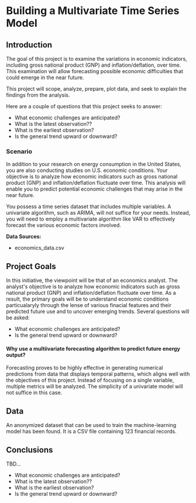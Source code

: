 # Building a Multivariate Time Series Model

## Introduction
The goal of this project is to examine the variations in economic indicators, including gross national product (GNP) and inflation/deflation, over time. This examination will allow forecasting possible economic difficulties that could emerge in the near future.

This project will scope, analyze, prepare, plot data, and seek to explain the findings from the analysis.

Here are a couple of questions that this project seeks to answer:

- What economic challenges are anticipated?      
- What is the latest observation??
- What is the earliest observation?
- Is the general trend upward or downward?



### Scenario
In addition to your research on energy consumption in the United States, you are also conducting studies on U.S. economic conditions. Your objective is to analyze how economic indicators such as gross national product (GNP) and inflation/deflation fluctuate over time. This analysis will enable you to predict potential economic challenges that may arise in the near future.

You possess a time series dataset that includes multiple variables. A univariate algorithm, such as ARIMA, will not suffice for your needs. Instead, you will need to employ a multivariate algorithm like VAR to effectively forecast the various economic factors involved.

**Data Sources:**

- economics_data.csv
  

## Project Goals
In this initiative, the viewpoint will be that of an economics analyst. The analyst's objective is to analyze how economic indicators such as gross national product (GNP) and inflation/deflation fluctuate over time.  As a result, the primary goals will be to understand economic conditions particualaryly through the lense of various finacial features and their predicted future use and to uncover emerging trends. Several questions will be asked:

- What economic challenges are anticipated?      
- Is the general trend upward or downward?



#### Why use a multiivariate forecasting algorithm to predict future energy output?
Forecasting proves to be highly effective in generating numerical predictions from data that displays temporal patterns, which aligns well with the objectives of this project. Instead of focusing on a single variable, multiple metrics will be analyzed. The simplicity of a univariate model will not suffice in this case.


## Data
An anonymized dataset that can be used to train the machine-learning model has been found. It is a CSV file containing 123 financial records. 


## Conclusions

TBD...

- What economic challenges are anticipated?      
- What is the latest observation??
- What is the earliest observation?
- Is the general trend upward or downward?
